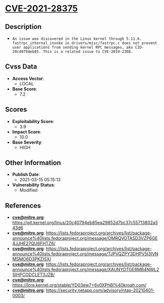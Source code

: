 
# [CVE-2021-28375](https://cve.mitre.org/cgi-bin/cvename.cgi?name=CVE-2021-28375)

## Description

- `An issue was discovered in the Linux kernel through 5.11.6. fastrpc_internal_invoke in drivers/misc/fastrpc.c does not prevent user applications from sending kernel RPC messages, aka CID-20c40794eb85. This is a related issue to CVE-2019-2308.`

## Cvss Data

- **Access Vector**:
  - LOCAL
- **Base Score**:
  - 7.2

## Scores

- **Exploitability Score**:
  - 3.9
- **Impact Score**:
  - 10.0
- **Base Severity**:
  - HIGH

## Other Information

- **Publish Date**:
  - 2021-03-15 05:15:13
- **Vulnerability Status**:
  - Modified

## References

- **cve@mitre.org**: https://git.kernel.org/linus/20c40794eb85ea29852d7bc37c55713802a543d6
- **cve@mitre.org**: https://lists.fedoraproject.org/archives/list/package-announce%40lists.fedoraproject.org/message/OMRQVOTASD3VZP6GE4JJHE27QU6FHTZ6/
- **cve@mitre.org**: https://lists.fedoraproject.org/archives/list/package-announce%40lists.fedoraproject.org/message/TJPVQZPY3DHPV5I3IVNMSMO6D3PKZISX/
- **cve@mitre.org**: https://lists.fedoraproject.org/archives/list/package-announce%40lists.fedoraproject.org/message/XAUNYDTGE6MB4NWL2SIHPCODCLET3JZB/
- **cve@mitre.org**: https://lore.kernel.org/stable/YD03ew7+6v0XPh6l%40kroah.com/
- **cve@mitre.org**: https://security.netapp.com/advisory/ntap-20210401-0003/
